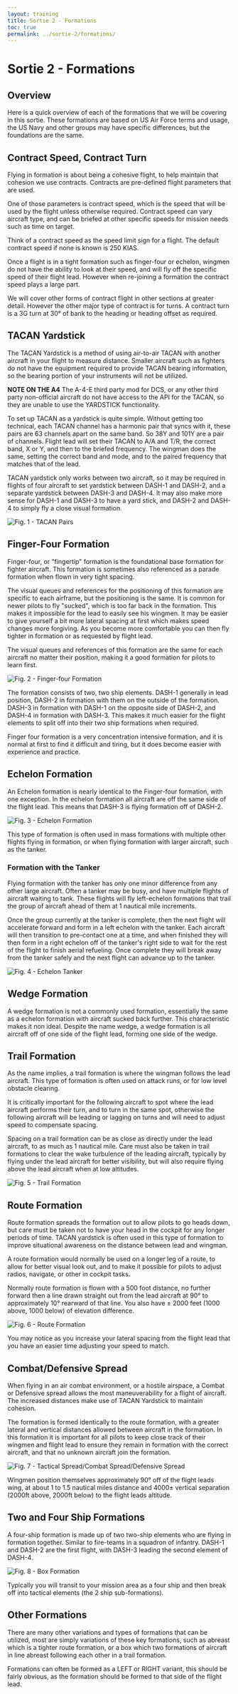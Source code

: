 ```yaml
---
layout: training
title: Sortie 2 - Formations
toc: true
permalink: ../sortie-2/formations/
---
```

# Sortie 2 - Formations

## Overview
Here is a quick overview of each of the formations that we will be covering in this sortie. These formations are based on US Air Force terms and usage, the US Navy and other groups may have specific differences, but the foundations are the same.

## Contract Speed, Contract Turn
Flying in formation is about being a cohesive flight, to help maintain that cohesion we use contracts. Contracts are pre-defined flight parameters that are used.

One of those parameters is contract speed, which is the speed that will be used by the flight unless otherwise required. Contract speed can vary aircraft type, and can be briefed at other specific speeds for mission needs such as time on target.

Think of a contract speed as the speed limit sign for a flight. The default contract speed if none is known is 250 KIAS.

Once a flight is in a tight formation such as finger-four or echelon, wingmen do not have the ability to look at their speed, and will fly off the specific speed of their flight lead. However when re-joining a formation the contract speed plays a large part.

We will cover other forms of contract flight in other sections at greater detail. However the other major type of contract is for turns. A contract turn is a 3G turn at 30° of bank to the heading or heading offset as required.

## TACAN Yardstick
The TACAN Yardstick is a method of using air-to-air TACAN with another aircraft in your flight to measure distance. Smaller aircraft such as fighters do not have the equipment required to provide TACAN bearing information, so the bearing portion of your instruments will not be utilized.

**NOTE ON THE A4** The A-4-E third party mod for DCS, or any other third party non-official aircraft do not have access to the API for the TACAN, so they are unable to use the YARDSTICK functionality.

To set up TACAN as a yardstick is quite simple. Without getting too technical, each TACAN channel has a harmonic pair that syncs with it, these pairs are 63 channels apart on the same band. So 38Y and 101Y are a pair of channels. Flight lead will set their TACAN to A/A and T/R, the correct band, X or Y, and then to the briefed frequency. The wingman does the same, setting the correct band and mode, and to the paired frequency that matches that of the lead.

TACAN yardstick only works between two aircraft, so it may be required in flights of four aircraft to set yardstick between DASH-1 and DASH-2, and a separate yardstick between DASH-3 and DASH-4. It may also make more sense for DASH-1 and DASH-3 to have a yard stick, and DASH-2 and DASH-4 to simply fly a close visual formation.

![Fig. 1 - TACAN Pairs](fig1-tacan-pairs.jpg)

## Finger-Four Formation
Finger-four, or "fingertip" formation is the foundational base formation for fighter aircraft. This formation is sometimes also referenced as a parade formation when flown in very tight spacing.

The visual queues and references for the positioning of this formation are specific to each airframe, but the positioning is the same. It is common for newer pilots to fly "sucked", which is too far back in the formation. This makes it impossible for the lead to easily see his wingmen. It may be easier to give yourself a bit more lateral spacing at first which makes speed changes more forgiving. As you become more comfortable you can then fly tighter in formation or as requested by flight lead.

The visual queues and references of this formation are the same for each aircraft no matter their position, making it a good formation for pilots to learn first.

![Fig. 2 - Finger-four Formation](fig2-finger-four.jpg)

The formation consists of two, two ship elements. DASH-1 generally in lead position, DASH-2 in formation with them on the outside of the formation. DASH-3 in formation with DASH-1 on the opposite side of DASH-2, and DASH-4 in formation with DASH-3. This makes it much easier for the flight elements to split off into their two ship formations when required.

Finger four formation is a very concentration intensive formation, and it is normal at first to find it difficult and tiring, but it does become easier with experience and practice.

## Echelon Formation
An Echelon formation is nearly identical to the Finger-four formation, with one exception. In the echelon formation all aircraft are off the same side of the flight lead. This means that DASH-3 is flying formation off of DASH-2.

![Fig. 3 - Echelon Formation](fig3-echelon.jpg)

This type of formation is often used in mass formations with multiple other flights flying in formation, or when flying formation with larger aircraft, such as the tanker.


### Formation with the Tanker
Flying formation with the tanker has only one minor difference from any other large aircraft. Often a tanker may be busy, and have multiple flights of aircraft waiting to tank. These flights will fly left-echelon formations that trail the group of aircraft ahead of them at 1 nautical mile increments. 

Once the group currently at the tanker is complete, then the next flight will accelerate forward and form in a left echelon with the tanker. Each aircraft will then transition to pre-contact one at a time, and when finished they will then form in a right echelon off of the tanker's right side to wait for the rest of the flight to finish aerial refueling. Once complete they will break away from the tanker safely and the next flight can advance up to the tanker.

![Fig. 4 - Echelon Tanker](fig4-tanker-echelon.jpg)

## Wedge Formation
A wedge formation is not a commonly used formation, essentially the same as a echelon formation with aircraft sucked back further. This characteristic makes it non ideal. Despite the name wedge, a wedge formation is all aircraft off of one side of the flight lead, forming one side of the wedge.

## Trail Formation
As the name implies, a trail formation is where the wingman follows the lead aircraft. This type of formation is often used on attack runs, or for low level obstacle clearing.

It is critically important for the following aircraft to spot where the lead aircraft performs their turn, and to turn in the same spot, otherwise the following aircraft will be leading or lagging on turns and will need to adjust speed to compensate spacing.

Spacing on a trail formation can be as close as directly under the lead aircraft, to as much as 1 nautical mile. Care must also be taken in trail formations to clear the wake turbulence of the leading aircraft, typically by flying under the lead aircraft for better visibility, but will also require flying above the lead aircraft when at low altitudes.

![Fig. 5 - Trail Formation](fig5-trail.jpg)

## Route Formation
Route formation spreads the formation out to allow pilots to go heads down, but care must be taken not to have your head in the cockpit for any longer periods of time. TACAN yardstick is often used in this type of formation to improve situational awareness on the distance between lead and wingman.

A route formation would normally be used on a longer leg of a route, to allow for better visual look out, and to make it possible for pilots to adjust radios, navigate, or other in cockpit tasks.

Normally route formation is flown with a 500 foot distance, no further forward then a line drawn straight out from the lead aircraft at 90° to approximately 10° rearward of that line. You also have ± 2000 feet (1000 above, 1000 below) of elevation difference.

![Fig. 6 - Route Formation](fig6-route.jpg)

You may notice as you increase your lateral spacing from the flight lead that you have an easier time adjusting your speed to match.

## Combat/Defensive Spread
When flying in an air combat environment, or a hostile airspace, a Combat or Defensive spread allows the most maneuverability for a flight of aircraft. The increased distances make use of TACAN Yardstick to maintain cohesion.

The formation is formed identically to the route formation, with a greater lateral and vertical distances allowed between aircraft in the formation. In this formation it is important for all pilots to keep close track of their wingmen and flight lead to ensure they remain in formation with the correct aircraft, and that no unknown aircraft join the formation.

![Fig. 7 - Tactical Spread/Combat Spread/Defensive Spread](fig7-spread.jpg)

Wingmen position themselves approximately 90° off of the flight leads wing, at about 1 to 1.5 nautical miles distance and 4000± vertical separation (2000ft above, 2000ft below) to the flight leads altitude.

## Two and Four Ship Formations
A four-ship formation is made up of two two-ship elements who are flying in formation together. Similar to fire-teams in a squadron of infantry. DASH-1 and DASH-2 are the first flight, with DASH-3 leading the second element of DASH-4.

![Fig. 8 - Box Formation](fig8-box.jpg)

Typically you will transit to your mission area as a four ship and then break off into tactical elements (the 2 ship sub-formations). 

## Other Formations
There are many other variations and types of formations that can be utilized, most are simply variations of these key formations, such as abreast which is a tighter route formation, or a box which two formations of aircraft in line abreast following each other in a trail formation.

Formations can often be formed as a LEFT or RIGHT variant, this should be fairly obvious, as the formation should be formed to that side of the flight lead.
